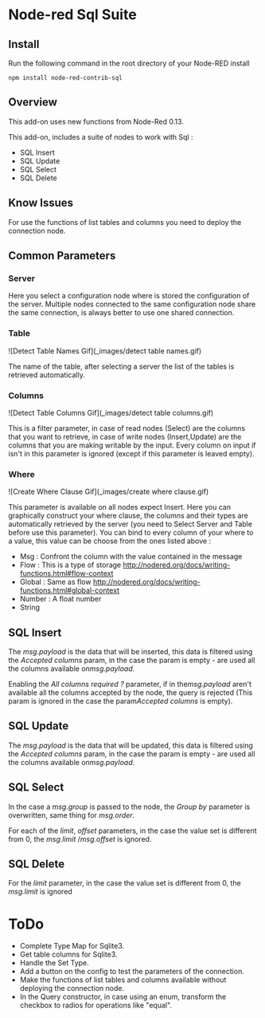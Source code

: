 Node-red Sql Suite
========================


Install
-------

Run the following command in the root directory of your Node-RED install

    npm install node-red-contrib-sql


Overview
-------

This add-on uses new functions from Node-Red 0.13.

This add-on, includes a suite of nodes to work with Sql :

- SQL Insert
- SQL Update
- SQL Select
- SQL Delete

Know Issues
--------
For use the functions of list tables and columns you need to deploy the connection node.

## Common Parameters

### Server

Here you select a configuration node where is stored the configuration of the server.
Multiple nodes connected to the same configuration node share the same connection, is always better to use one shared connection.

### Table

![Detect Table Names Gif](_images/detect table names.gif)

The name of the table, after selecting a server the list of the tables is retrieved automatically.

### Columns

![Detect Table Columns Gif](_images/detect table columns.gif)

This is a filter parameter, in case of read nodes (Select) are the columns that you want to retrieve, in case of write nodes (Insert,Update) are the columns that you are making writable by the input. Every column on input if isn't in this parameter is ignored (except if this parameter is leaved empty).

### Where

![Create Where Clause Gif](_images/create where clause.gif)

This parameter is available on all nodes expect Insert. Here you can graphically construct your where clause, the columns and their types are automatically retrieved by the server (you need to Select Server and Table before use this parameter).
You can bind to every column of your where to a value, this value can be choose from the ones listed above :

 - Msg : Confront the column with the value contained in the message
 - Flow : This is a type of storage http://nodered.org/docs/writing-functions.html#flow-context
 - Global : Same as flow http://nodered.org/docs/writing-functions.html#global-context
 - Number : A float number
 - String
 
## SQL Insert

The ​*msg.payload*​ is the data that will be inserted, this data is filtered using the ​*Accepted columns*​ param, in the case the param is empty - are used all the columns available on ​*msg.payload*​.

Enabling the ​*All columns required ?*​ parameter, if in the ​*msg.payload*​ aren't available all the columns accepted by the node, the query is rejected (This param is ignored in the case the param ​*Accepted columns*​ is empty).

## SQL Update

The ​*msg.payload*​ is the data that will be updated, this data is filtered using the ​*Accepted columns*​ param, in the case the param is empty - are used all the columns available on ​*msg.payload*​.

## SQL Select

In the case a ​*msg.group*​ is passed to the node, the ​*Group by*​ parameter is overwritten, same thing for ​*msg.order*​.

For each of the ​*limit*​, ​*offset*​ parameters, in the case the value set is different from 0, the ​*msg.limit*​ / ​*msg.offset*​ is ignored.

## SQL Delete

For the ​*limit* parameter, in the case the value set is different from 0, the ​*msg.limit*​ is ignored


# ToDo

 - Complete Type Map for Sqlite3.
 - Get table columns for Sqlite3.
 - Handle the Set Type.
 - Add a button on the config to test the parameters of the connection.
 - Make the functions of list tables and columns available without deploying the connection node.
 - In the Query constructor, in case using an enum, transform the checkbox to radios for operations like "equal".
